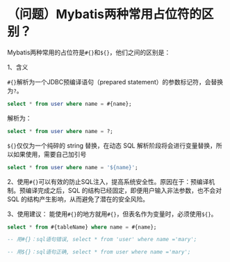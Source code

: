 # （问题）Mybatis两种常用占位符的区别？


Mybatis两种常用的占位符是`#{}`和`${}`，他们之间的区别是：

1、含义  

`#{}`解析为一个JDBC预编译语句（prepared statement）的参数标记符，会替换为`?`。  

```sql
select * from user where name = #{name};  
```

解析为：  

```sql
select * from user where name = ?;  
```

`${}`仅仅为一个纯碎的 string 替换，在动态 SQL 解析阶段将会进行变量替换，所以如果使用，需要自己加引号  

```sql
select * from user where name = '${name}';  
```

2、使用`#{}`可以有效的防止SQL注入，提高系统安全性。原因在于：预编译机制。预编译完成之后，SQL 的结构已经固定，即便用户输入非法参数，也不会对 SQL 的结构产生影响，从而避免了潜在的安全风险。  
  
3、使用建议：  能使用`#{}`的地方就用`#{}`，但表名作为变量时，必须使用`${}`。

```sql
select * from #{tableName} where name = #{name};

-- 用#{}：sql语句错误, select * from 'user' where name ='mary';

-- 用${}：sql语句正确, select * from user where name ='mary';
```
